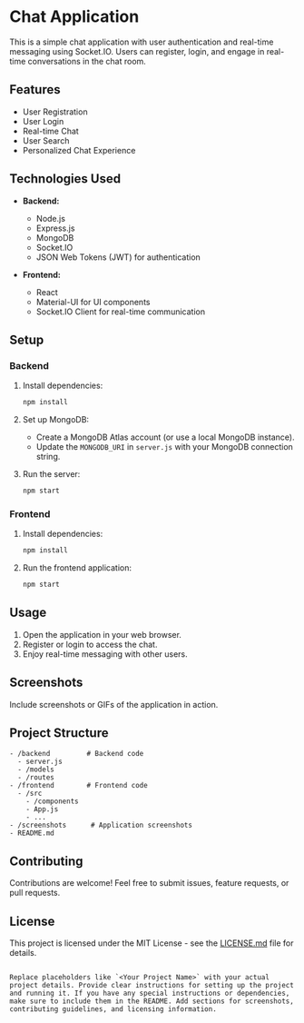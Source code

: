 # Chat Application

This is a simple chat application with user authentication and real-time messaging using Socket.IO. Users can register, login, and engage in real-time conversations in the chat room.

## Features

- User Registration
- User Login
- Real-time Chat
- User Search
- Personalized Chat Experience

## Technologies Used

- **Backend:**
  - Node.js
  - Express.js
  - MongoDB
  - Socket.IO
  - JSON Web Tokens (JWT) for authentication

- **Frontend:**
  - React
  - Material-UI for UI components
  - Socket.IO Client for real-time communication

## Setup

### Backend

1. Install dependencies:
   ```bash
   npm install
   ```

2. Set up MongoDB:
   - Create a MongoDB Atlas account (or use a local MongoDB instance).
   - Update the `MONGODB_URI` in `server.js` with your MongoDB connection string.

3. Run the server:
   ```bash
   npm start
   ```

### Frontend

1. Install dependencies:
   ```bash
   npm install
   ```

2. Run the frontend application:
   ```bash
   npm start
   ```

## Usage

1. Open the application in your web browser.
2. Register or login to access the chat.
3. Enjoy real-time messaging with other users.

## Screenshots

Include screenshots or GIFs of the application in action.

## Project Structure

```
- /backend         # Backend code
  - server.js
  - /models
  - /routes
- /frontend        # Frontend code
  - /src
    - /components
    - App.js
    - ...
- /screenshots      # Application screenshots
- README.md
```

## Contributing

Contributions are welcome! Feel free to submit issues, feature requests, or pull requests.

## License

This project is licensed under the MIT License - see the [LICENSE.md](LICENSE.md) file for details.

```

Replace placeholders like `<Your Project Name>` with your actual project details. Provide clear instructions for setting up the project and running it. If you have any special instructions or dependencies, make sure to include them in the README. Add sections for screenshots, contributing guidelines, and licensing information.
